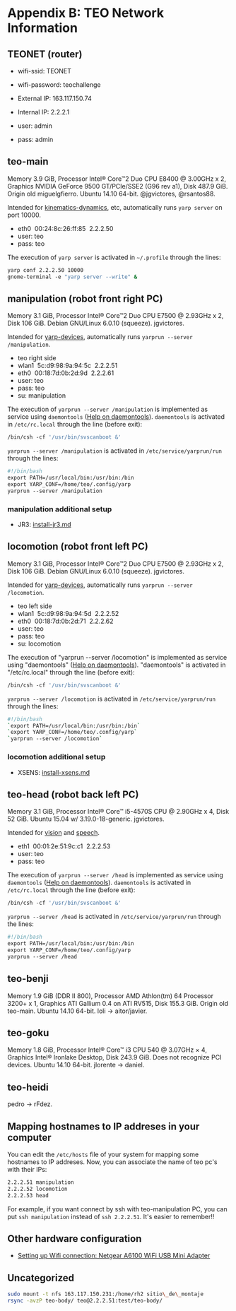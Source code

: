 # Appendix B: TEO Network Information

## TEONET (router)

- wifi-ssid: TEONET
- wifi-password: teochallenge
  
- External IP: 163.117.150.74
- Internal IP: 2.2.2.1
- user: admin
- pass: admin

## teo-main

Memory 3.9 GiB, Processor Intel® Core™2 Duo CPU E8400 @ 3.00GHz x 2, Graphics NVIDIA GeForce 9500 GT/PCIe/SSE2 (G96 rev a1), Disk 487.9 GiB. Origin old miguelgfierro. Ubuntu 14.10 64-bit. @jgvictores, @rsantos88.

Intended for [kinematics-dynamics](https://github.com/roboticslab-uc3m/kinematics-dynamics), etc, automatically runs `yarp server` on port 10000.

- eth0  00:24:8c:26:ff:85  2.2.2.50
- user: teo
- pass: teo

The execution of `yarp server` is activated in `~/.profile` through the lines:

```bash
yarp conf 2.2.2.50 10000
gnome-terminal -e "yarp server --write" &
```

## manipulation (robot front right PC)

Memory 3.1 GiB, Processor Intel® Core™2 Duo CPU E7500 @ 2.93GHz x 2, Disk 106 GiB. Debian GNU/Linux 6.0.10 (squeeze). jgvictores.

Intended for [yarp-devices](https://github.com/roboticslab-uc3m/yarp-devices), automatically runs `yarprun --server /manipulation`.

- teo right side
- wlan1  5c:d9:98:9a:94:5c  2.2.2.51
- eth0  00:18:7d:0b:2d:9d  2.2.2.61 
- user: teo
- pass: teo  
- su: manipulation

The execution of `yarprun --server /manipulation` is implemented as service using `daemontools` ([Help on daemontools](http://robots.uc3m.es/index.php/Help_on_daemontools)). `daemontools` is activated in `/etc/rc.local` through the line (before exit):

```bash
/bin/csh -cf '/usr/bin/svscanboot &'
```

`yarprun --server /manipulation` is activated in `/etc/service/yarprun/run` through the lines:

```bash
#!/bin/bash
export PATH=/usr/local/bin:/usr/bin:/bin
export YARP_CONF=/home/teo/.config/yarp
yarprun --server /manipulation
```

### manipulation additional setup
- JR3: [install-jr3.md](https://github.com/roboticslab-uc3m/installation-guides/blob/master/install-jr3.md)

## locomotion (robot front left PC)

Memory 3.1 GiB, Processor Intel® Core™2 Duo CPU E7500 @ 2.93GHz x 2, Disk 106 GiB. Debian GNU/Linux 6.0.10 (squeeze). jgvictores.

Intended for [yarp-devices](https://github.com/roboticslab-uc3m/yarp-devices), automatically runs `yarprun --server /locomotion`.

- teo left side
- wlan1  5c:d9:98:9a:94:5d  2.2.2.52
- eth0  00:18:7d:0b:2d:71  2.2.2.62 
- user: teo
- pass: teo
- su: locomotion

The execution of "yarprun --server /locomotion" is implemented as service using "daemontools" ([Help on daemontools](http://robots.uc3m.es/index.php/Help_on_daemontools)). "daemontools" is activated in "/etc/rc.local" through the line (before exit):

```bash
/bin/csh -cf '/usr/bin/svscanboot &'
```

`yarprun --server /locomotion` is activated in `/etc/service/yarprun/run` through the lines:

```bash
#!/bin/bash  
`export PATH=/usr/local/bin:/usr/bin:/bin`  
`export YARP_CONF=/home/teo/.config/yarp`  
`yarprun --server /locomotion`
```

### locomotion additional setup
- XSENS: [install-xsens.md](https://github.com/roboticslab-uc3m/installation-guides/blob/master/install-xsens.md)

## teo-head (robot back left PC)

Memory 3.1 GiB, Processor Intel® Core™ i5-4570S CPU @ 2.90GHz x 4, Disk 52 GiB. Ubuntu 15.04 w/ 3.19.0-18-generic. jgvictores.

Intended for [vision](https://github.com/roboticslab-uc3m/vision) and [speech](https://github.com/roboticslab-uc3m/speech).

- eth1  00:01:2e:51:9c:c1  2.2.2.53  
- user: teo
- pass: teo

The execution of `yarprun --server /head` is implemented as service using `daemontools` ([Help on daemontools](http://robots.uc3m.es/index.php/Help_on_daemontools)). `daemontools` is activated in `/etc/rc.local` through the line (before exit):

```bash
/bin/csh -cf '/usr/bin/svscanboot &'
```

`yarprun --server /head` is activated in `/etc/service/yarprun/run` through the lines:

```bash
#!/bin/bash
export PATH=/usr/local/bin:/usr/bin:/bin
export YARP_CONF=/home/teo/.config/yarp
yarprun --server /head
```
## teo-benji

Memory 1.9 GiB (DDR II 800), Processor AMD Athlon(tm) 64 Processor 3200+ x 1, Graphics ATI Gallium 0.4 on ATI RV515, Disk 155.3 GiB. Origin old teo-main. Ubuntu 14.10 64-bit. loli -\> aitor/javier.

## teo-goku

Memory 1.8 GiB, Processor Intel® Core™ i3 CPU 540 @ 3.07GHz × 4, Graphics Intel® Ironlake Desktop, Disk 243.9 GiB. Does not recognize PCI devices. Ubuntu 14.10 64-bit. jlorente -\> daniel.

## teo-heidi

pedro -\> rFdez.

## Mapping hostnames to IP addreses in your computer

You can edit the `/etc/hosts` file of your system for mapping some hostnames to IP addreses. Now, you can associate the name of teo pc's
with their IPs:

```bash
2.2.2.51 manipulation
2.2.2.52 locomotion
2.2.2.53 head
```

For example, if you want connect by ssh with teo-manipulation PC, you can put `ssh manipulation` instead of `ssh 2.2.2.51`. It's easier to remember!!

## Other hardware configuration
- [Setting up Wifi connection: Netgear A6100 WiFi USB Mini Adapter](https://github.com/roboticslab-uc3m/installation-guides/blob/master/install-netgear-a6100.md)

## Uncategorized
```bash
sudo mount -t nfs 163.117.150.231:/home/rh2 sitio\_de\_montaje
rsync -avzP teo-body/ teo@2.2.2.51:test/teo-body/
```
